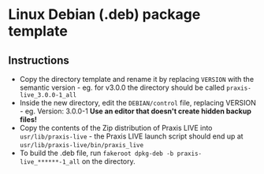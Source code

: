# Linux Debian (.deb) package template

## Instructions

* Copy the directory template and rename it by replacing `VERSION` with the semantic version - eg. for v3.0.0 the directory should be called `praxis-live_3.0.0-1_all`
* Inside the new directory, edit the `DEBIAN/control` file, replacing VERSION - eg. Version: 3.0.0-1 **Use an editor that doesn't create hidden backup files!**
* Copy the contents of the Zip distribution of Praxis LIVE into `usr/lib/praxis-live` - the Praxis LIVE launch script should end up at `usr/lib/praxis-live/bin/praxis_live`
* To build the .deb file, run `fakeroot dpkg-deb -b praxis-live_******-1_all` on the directory.
